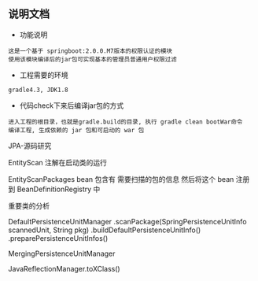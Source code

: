 ## 说明文档

* 功能说明
```
这是一个基于 springboot:2.0.0.M7版本的权限认证的模块
使用该模块编译后的jar包可实现基本的管理员普通用户权限过滤
```
* 工程需要的环境
```
gradle4.3, JDK1.8
```
* 代码check下来后编译jar包的方式
```
进入工程的根目录，也就是gradle.build的目录, 执行 gradle clean bootWar命令
编译工程, 生成依赖的 jar 包和可启动的 war 包
```

JPA-源码研究

EntityScan 注解在启动类的运行

EntityScanPackages bean 包含有 需要扫描的包的信息
然后将这个 bean 注册到 BeanDefinitionRegistry 中

重要类的分析

DefaultPersistenceUnitManager
.scanPackage(SpringPersistenceUnitInfo scannedUnit, String pkg)
.buildDefaultPersistenceUnitInfo()
.preparePersistenceUnitInfos()

MergingPersistenceUnitManager

JavaReflectionManager.toXClass()

